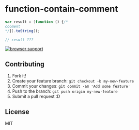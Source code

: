 # function-contain-comment

``` js
var result = (function () {/*
cooment
*/}).toString();

// result ???
```

[![browser support](http://ci.testling.com/azu/function-contain-comment.png)](http://ci.testling.com/azu/function-contain-comment)

## Contributing

1. Fork it!
2. Create your feature branch: `git checkout -b my-new-feature`
3. Commit your changes: `git commit -am 'Add some feature'`
4. Push to the branch: `git push origin my-new-feature`
5. Submit a pull request :D

## License

MIT